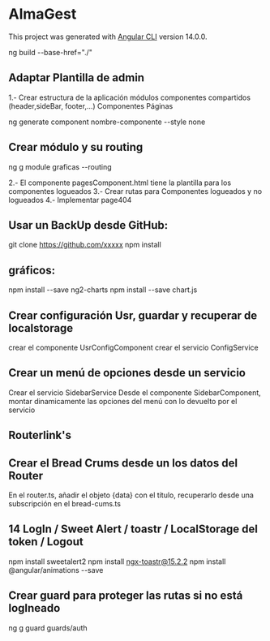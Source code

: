 # AlmaGest

This project was generated with [Angular CLI](https://github.com/angular/angular-cli) version 14.0.0.

ng build --base-href="./"
## Adaptar Plantilla de admin

1.- Crear estructura de la aplicación
módulos
componentes compartidos (header,sideBar, footer,...)
Componentes
Páginas

ng generate component nombre-componente --style none


## Crear módulo y su routing
ng g module graficas --routing

2.- El componente pagesComponent.html tiene la plantilla para los componentes logueados
3.- Crear rutas para Componentes logueados y no logueados
4.- Implementar page404

## Usar un BackUp desde GitHub:
git clone https://github.com/xxxxx
npm install

## gráficos:
npm install --save ng2-charts
npm install --save chart.js

## Crear configuración Usr, guardar y recuperar de localstorage
crear el componente UsrConfigComponent
crear el servicio ConfigService

## Crear un menú de opciones desde un servicio
Crear el servicio SidebarService
Desde el componente SidebarComponent, montar dinamicamente las opciones del menú con lo devuelto por el servicio


## Routerlink's

## Crear el Bread Crums desde un los datos del Router
En el router.ts, añadir el objeto {data} con el título, recuperarlo desde una subscripción en el bread-cums.ts

## 14 LogIn / Sweet Alert / toastr / LocalStorage del token / Logout
 
npm install sweetalert2
npm install ngx-toastr@15.2.2
npm install @angular/animations --save

## Crear guard para proteger las rutas si no está logIneado
ng g guard guards/auth